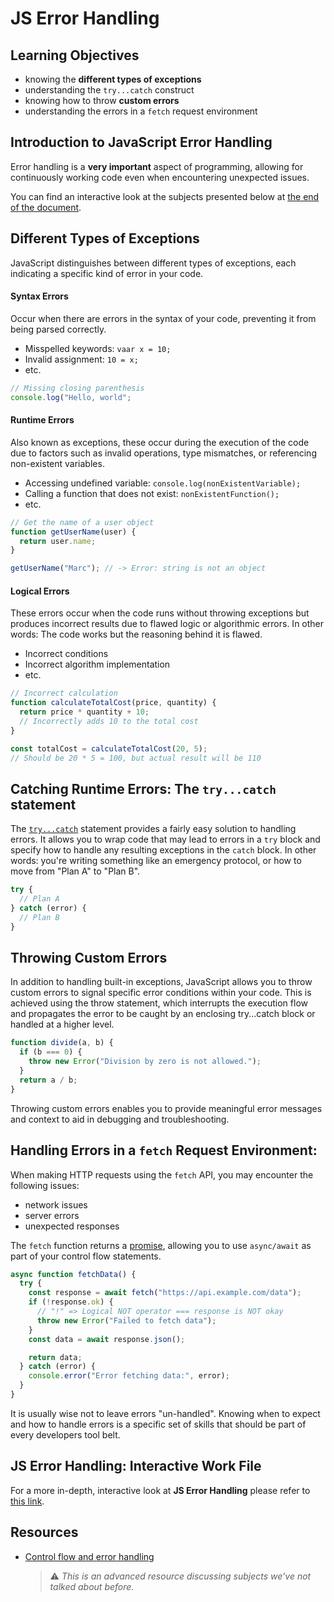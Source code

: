 # JS Error Handling

## Learning Objectives

- knowing the **different types of exceptions**
- understanding the `try...catch` construct
- knowing how to throw **custom errors**
- understanding the errors in a `fetch` request environment

## Introduction to JavaScript Error Handling

Error handling is a **very important** aspect of programming, allowing for continuously working code even when encountering unexpected issues.

You can find an interactive look at the subjects presented below at [the end of the document](#js-error-handling-interactive-work-file).

## Different Types of Exceptions

JavaScript distinguishes between different types of exceptions, each indicating a specific kind of error in your code.

#### Syntax Errors

Occur when there are errors in the syntax of your code, preventing it from being parsed correctly.

- Misspelled keywords: `vaar x = 10;`
- Invalid assignment: `10 = x;`
- etc.

```javascript
// Missing closing parenthesis
console.log("Hello, world";

```

#### Runtime Errors

Also known as exceptions, these occur during the execution of the code due to factors such as invalid operations, type mismatches, or referencing non-existent variables.

- Accessing undefined variable: `console.log(nonExistentVariable);`
- Calling a function that does not exist: `nonExistentFunction();`
- etc.

```javascript
// Get the name of a user object
function getUserName(user) {
  return user.name;
}

getUserName("Marc"); // -> Error: string is not an object
```

#### Logical Errors

These errors occur when the code runs without throwing exceptions but produces incorrect results due to flawed logic or algorithmic errors. In other words: The code works but the reasoning behind it is flawed.

- Incorrect conditions
- Incorrect algorithm implementation
- etc.

```javascript
// Incorrect calculation
function calculateTotalCost(price, quantity) {
  return price * quantity + 10;
  // Incorrectly adds 10 to the total cost
}

const totalCost = calculateTotalCost(20, 5);
// Should be 20 * 5 = 100, but actual result will be 110
```

## Catching Runtime Errors: The `try...catch` statement

The [`try...catch`](https://developer.mozilla.org/en-US/docs/Web/JavaScript/Reference/Statements/try...catch) statement provides a fairly easy solution to handling errors. It allows you to wrap code that may lead to errors in a `try` block and specify how to handle any resulting exceptions in the `catch` block. In other words: you're writing something like an emergency protocol, or how to move from "Plan A" to "Plan B".

```javascript
try {
  // Plan A
} catch (error) {
  // Plan B
}
```

## Throwing Custom Errors

In addition to handling built-in exceptions, JavaScript allows you to throw custom errors to signal specific error conditions within your code. This is achieved using the throw statement, which interrupts the execution flow and propagates the error to be caught by an enclosing try...catch block or handled at a higher level.

```javascript
function divide(a, b) {
  if (b === 0) {
    throw new Error("Division by zero is not allowed.");
  }
  return a / b;
}
```

Throwing custom errors enables you to provide meaningful error messages and context to aid in debugging and troubleshooting.

## Handling Errors in a `fetch` Request Environment:

When making HTTP requests using the `fetch` API, you may encounter the following issues:

- network issues
- server errors
- unexpected responses

The `fetch` function returns a [promise](https://developer.mozilla.org/en-US/docs/Web/JavaScript/Reference/Global_Objects/Promise), allowing you to use `async/await` as part of your control flow statements.

```javascript
async function fetchData() {
  try {
    const response = await fetch("https://api.example.com/data");
    if (!response.ok) {
      // "!" => Logical NOT operator === response is NOT okay
      throw new Error("Failed to fetch data");
    }
    const data = await response.json();

    return data;
  } catch (error) {
    console.error("Error fetching data:", error);
  }
}
```

It is usually wise not to leave errors "un-handled". Knowing when to expect and how to handle errors is a specific set of skills that should be part of every developers tool belt.

## JS Error Handling: Interactive Work File

For a more in-depth, interactive look at **JS Error Handling** please refer to [this link](https://web-active-learning.vercel.app/documents/error-handling).

## Resources

- [Control flow and error handling](https://developer.mozilla.org/en-US/docs/Web/JavaScript/Guide/Control_flow_and_error_handling)
  > ⚠️ _This is an advanced resource discussing subjects we've not talked about before._
